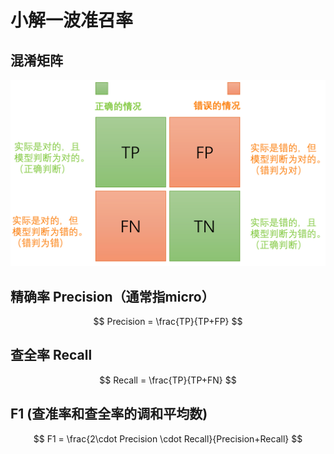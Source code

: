 # 小解一波准召率


## 混淆矩阵

<img src="MD_img/confusion matrix.png" alt="confusion_matrix"  />

## 精确率 Precision（通常指micro）

$$
Precision = \frac{TP}{TP+FP}
$$



## 查全率 Recall

$$
Recall = \frac{TP}{TP+FN}
$$

## F1 (查准率和查全率的调和平均数)

$$
F1 = \frac{2\cdot Precision \cdot Recall}{Precision+Recall}
$$




